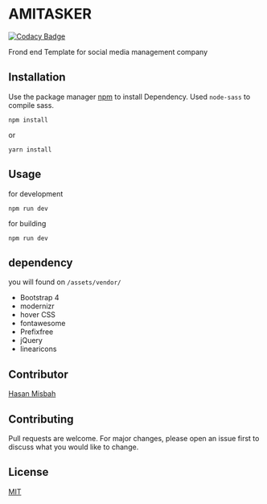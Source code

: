 
# AMITASKER

[![Codacy Badge](https://api.codacy.com/project/badge/Grade/67f76305d0a842f0950cd3156c617f37)](https://app.codacy.com/app/hasanmisbah/amitasker?utm_source=github.com&utm_medium=referral&utm_content=hasanmisbah/amitasker&utm_campaign=Badge_Grade_Dashboard)

Frond end Template for social media management company

## Installation

Use the package manager [npm](https://nodejs.org) to install Dependency. Used `node-sass` to compile sass.

```JS
npm install
```

or

```JS
yarn install
```

## Usage

for development

```JS
npm run dev
```

for building

```JS
npm run dev
```

## dependency

you will found on `/assets/vendor/`

* Bootstrap 4
* modernizr
* hover CSS
* fontawesome
* Prefixfree
* jQuery
* linearicons

## Contributor

[Hasan Misbah](https://twitter.com/hasanmisbah01)

## Contributing

Pull requests are welcome. For major changes, please open an issue first to discuss what you would like to change.

## License

[MIT](https://choosealicense.com/licenses/mit/)